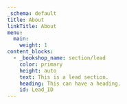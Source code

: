```yaml
---
_schema: default
title: About
linkTitle: About
menu:
  main:
    weight: 1
content_blocks:
  - _bookshop_name: section/lead
    color: primary
    height: auto
    text: This is a lead section.
    heading: This can have a heading.
    id: Lead_ID
---
```

